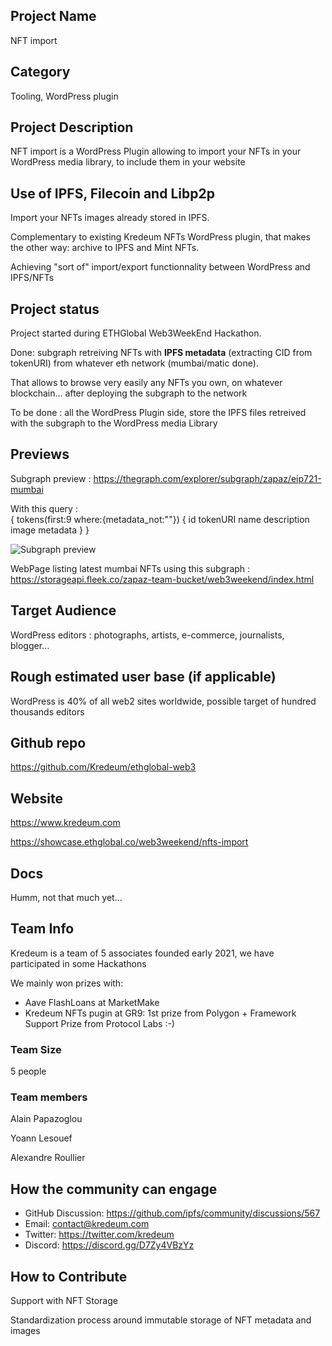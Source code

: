 ## Project Name <!-- Add your project name here with format "Project Name"-->
NFT import 

## Category <!--developer tooling, application, wallet, infrastructure, etc-->
Tooling, WordPress plugin 

## Project Description <!--Describe your project in a few sentences. -->
NFT import is a WordPress Plugin allowing to import your NFTs in your WordPress media library, to include them in your website

## Use of IPFS, Filecoin and Libp2p <!-- Describe how your project uses any or all of these technologies, and why. -->
Import your NFTs images already stored in IPFS.

Complementary to existing Kredeum NFTs WordPress plugin, that makes the other way: archive to IPFS and Mint NFTs.

Achieving "sort of" import/export functionnality between WordPress and IPFS/NFTs

## Project status <!--brainstorming, fundraising, under development, beta, shipped, etc-->
Project started during ETHGlobal Web3WeekEnd Hackathon.

Done: subgraph retreiving NFTs with **IPFS metadata** (extracting CID from tokenURI) from whatever eth network (mumbai/matic done).

That allows to browse very easily any NFTs you own, on whatever blockchain... after deploying the subgraph to the network

To be done : all the WordPress Plugin side, store the IPFS files retreived with the subgraph to the WordPress media Library


## Previews
<!--Add some screenshots to give a preview of your product-->

Subgraph preview : 
https://thegraph.com/explorer/subgraph/zapaz/eip721-mumbai

With this query :  
{ tokens(first:9 where:{metadata_not:""}) { id tokenURI name description image metadata } } 

![Subgraph preview](https://storageapi.fleek.co/zapaz-team-bucket/web3weekend/capture.png)

WebPage listing latest mumbai NFTs using this subgraph : 
https://storageapi.fleek.co/zapaz-team-bucket/web3weekend/index.html 

## Target Audience <!--Describe who will be your project's users-->
WordPress editors : photographs, artists, e-commerce, journalists, blogger...

## Rough estimated user base (if applicable)
WordPress is 40% of all web2 sites worldwide, possible target of hundred thousands editors 
<!--How many users do you have right now?-->

## Github repo <!--Attach a link to your GitHub repo - open source is required - please make sure your repo has a license file and is licensed using MIT open source license! -->
https://github.com/Kredeum/ethglobal-web3

## Website
https://www.kredeum.com 
<!--Link your website if available-->

https://showcase.ethglobal.co/web3weekend/nfts-import
<!--If you're applying for a Next Step grant, add the URL to your hackathon submission here also-->

## Docs
Humm, not that much yet...
<!--Including a link to your project docs!-->

## Team Info <!-- Introduce your amazing team - how many team members are working on this project and who are they?-->
Kredeum is a team of 5 associates founded early 2021, we have participated in some Hackathons

We mainly won prizes with:
- Aave FlashLoans at MarketMake
- Kredeum NFTs pugin at GR9: 1st prize from Polygon + Framework Support Prize from Protocol Labs :-)

### Team Size  
5 people

### Team members
Alain Papazoglou

Yoann Lesouef

Alexandre Roullier

## How the community can engage <!--Start a discussion with the community here: https://github.com/ipfs/community/discussions/new and attach the link!--> 
* GitHub Discussion:  https://github.com/ipfs/community/discussions/567
* Email:  contact@kredeum.com
* Twitter:  https://twitter.com/kredeum
* Discord:  https://discord.gg/D7Zy4VBzYz

## How to Contribute
<!--How can the community contribute to your project?-->
Support with NFT Storage

Standardization process around immutable storage of NFT metadata and images
